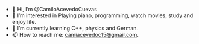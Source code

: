 - 👋 Hi, I’m @CamiloAcevedoCuevas
- 👀 I’m interested in Playing piano, programming, watch movies, study and enjoy life.
- 🌱 I’m currently learning C++, physics and German.
- 📫 How to reach me: camiacevedoc15@gmail.com.

<!---
CamiloAcevedoCuevas/CamiloAcevedoCuevas is a ✨ special ✨ repository because its `README.md` (this file) appears on your GitHub profile.
You can click the Preview link to take a look at your changes.
--->
